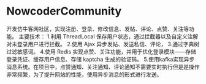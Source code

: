 # NowcoderCommunity

开发仿牛客网社区，实现注册、登录、修改信息、发帖、评论、点赞、关注等功能。
主要技术：
1.利用 ThreadLocal 保存用户状态，通过拦截器以及自定义注解对未登录用户进行拦截。
2.使用 Ajax 异步发帖、发送私信、评论，
3.通过字典树过滤敏感词。
4.使用 Redis 实现点赞、关注功能，并用于优化登录模块——存储登录凭证、缓存用户信息、存储 kaptcha 生成的验证码。
5.使用kafka实现异步消息系统。在项目中，点赞通知、关注通知、评论通知不需要实时执行但是是操作非常频繁，为了提升网站的性能，使用异步消息的形式进行发送。


